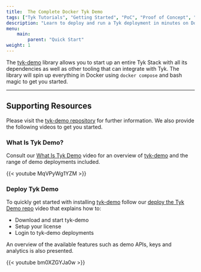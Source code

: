 ```yaml
---
title:  The Complete Docker Tyk Demo
tags: ["Tyk Tutorials", "Getting Started", "PoC", "Proof of Concept", "Tyk PoC", "docker", "Self Managed", "Open Source", "demo", "Tyk demo", "Tyk quick start", "What is Tyk Demo", "Tyk Demo Deployments" ]
description: "Learn to deploy and run a Tyk deployment in minutes on Docker"
menu:
    main:
        parent: "Quick Start"
weight: 1
---
```


The [tyk-demo](https://github.com/TykTechnologies/tyk-demo) library allows you to start up an entire Tyk Stack with
all its dependencies as well as other tooling that can integrate with Tyk. The library will spin up everything in
Docker using `docker compose` and bash magic to get you started.

---

## Supporting Resources

Please visit the [tyk-demo repository](https://github.com/TykTechnologies/tyk-demo) for further information.
We also provide the following videos to get you started.

### What Is Tyk Demo?

Consult our [What Is Tyk Demo](https://www.youtube.com/watch?v=MqVPyWg1YZM) video for an overview of [tyk-demo](https://github.com/TykTechnologies/tyk-demo) and the range of demo deployments included.

{{< youtube MqVPyWg1YZM >}}

### Deploy Tyk Demo

To quickly get started with installing [tyk-demo](https://github.com/TykTechnologies/tyk-demo) follow our [deploy the Tyk Demo repo](https://www.youtube.com/watch?v=bm0XZGYJa0w) video that explains how to:
- Download and start tyk-demo
- Setup your license
- Login to tyk-demo deployments

An overview of the available features such as demo APIs, keys and analytics is also presented.

{{< youtube bm0XZGYJa0w >}}
